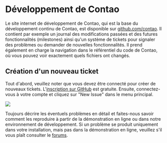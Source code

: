 # Développement de Contao

Le site internet de développement de Contao, qui est la base du développement 
continu de Contao, est disponible sur [github.com/contao][1]. Il contient par 
exemple un journal des modifications passées et des futures fonctionnalités 
(milestones) ainsi qu'un système de tickets pour signaler des problèmes ou 
demander de nouvelles fonctionnalités. Il prend également en charge la 
navigation dans le référentiel du code de Contao, où vous pouvez voir exactement 
quels fichiers ont changés.


## Création d'un nouveau ticket

Tout d'abord, veuillez noter que vous devez être connecté pour créer de nouveaux 
tickets. L'[inscription sur GitHub][2] est gratuite. Ensuite, connectez-vous à 
votre compte et cliquez sur "New Issue" dans le menu principal.

![](https://raw.github.com/contao/docs/3.1/manual/en/images/new-issue.jpg)

Toujours décrire les éventuels problèmes en détail et faites-nous savoir comment 
les reproduire à partir de la démonstration en ligne ou dans notre environnement 
de développement. Si un problème se produit uniquement dans votre installation, 
mais pas dans la démonstration en ligne, veuillez s'il vous plaît consulter 
le [forums][3].


[1]: https://github.com/contao/core
[2]: https://github.com/signup/free
[3]: https://community.contao.org/en/
